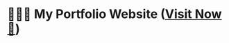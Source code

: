 # 👨🏻‍💻 My Portfolio Website (<a href="https://mohd-amaan-portfolio.netlify.app/">**Visit Now** 🚀</a>)
